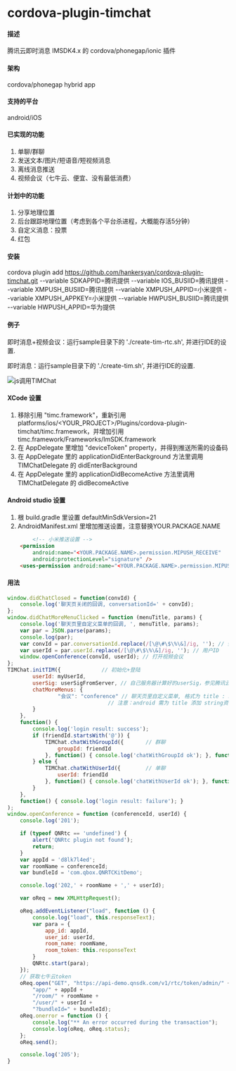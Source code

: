 # cordova-plugin-timchat

#### 描述
腾讯云即时消息 IMSDK4.x 的 cordova/phonegap/ionic 插件

#### 架构
cordova/phonegap hybrid app

#### 支持的平台
android/iOS

#### 已实现的功能

1. 单聊/群聊
2. 发送文本/图片/短语音/短视频消息
3. 离线消息推送
4. 视频会议（七牛云、便宜、没有最低消费）

#### 计划中的功能

1. 分享地理位置
2. 后台跟踪地理位置（考虑到各个平台杀进程，大概能存活5分钟）
3. 自定义消息：投票
4. 红包

#### 安装

cordova plugin add https://github.com/hankersyan/cordova-plugin-timchat.git --variable SDKAPPID=腾讯提供 --variable IOS_BUSIID=腾讯提供 --variable XMPUSH_BUSIID=腾讯提供 --variable XMPUSH_APPID=小米提供 --variable XMPUSH_APPKEY=小米提供 --variable HWPUSH_BUSIID=腾讯提供 --variable HWPUSH_APPID=华为提供


#### 例子
即时消息+视频会议：运行sample目录下的 './create-tim-rtc.sh', 并进行IDE的设置.

即时消息：运行sample目录下的 './create-tim.sh', 并进行IDE的设置.

![js调用TIMChat](https://meehealth.oss-cn-shanghai.aliyuncs.com/tim/3izp70.gif "js调用TIMChat")

#### XCode 设置

1. 移除引用 "timc.framework"，重新引用 platforms/ios/<YOUR_PROJECT>/Plugins/cordova-plugin-timchat/timc.framework，并增加引用 timc.framework/Frameworks/ImSDK.framework
2. 在 AppDelegate 里增加 "deviceToken" property，并得到推送所需的设备码
3. 在 AppDelegate 里的 applicationDidEnterBackground 方法里调用 TIMChatDelegate 的 didEnterBackground
4. 在 AppDelegate 里的 applicationDidBecomeActive 方法里调用 TIMChatDelegate 的 didBecomeActive

#### Android studio 设置 
1. 根 build.gradle 里设置 defaultMinSdkVersion=21 
2. AndroidManifest.xml 里增加推送设置，注意替换YOUR.PACKAGE.NAME
```html
		<!-- 小米推送设置 -->
    <permission
        android:name="<YOUR.PACKAGE.NAME>.permission.MIPUSH_RECEIVE"
        android:protectionLevel="signature" />
    <uses-permission android:name="<YOUR.PACKAGE.NAME>.permission.MIPUSH_RECEIVE" />
```

#### 用法

```javascript
window.didChatClosed = function(convId) {
    console.log('聊天页关闭的回调, conversationId=' + convId);
};
window.didChatMoreMenuClicked = function (menuTitle, params) {
    console.log('聊天页里自定义菜单的回调, ', menuTitle, params);
    var par = JSON.parse(params);
    console.log(par);
    var convId = par.conversationId.replace(/[\@\#\$\%\&]/ig, ''); // 会话ID
    var userId = par.userId.replace(/[\@\#\$\%\&]/ig, ''); // 用户ID
    window.openConference(convId, userId); // 打开视频会议
};
TIMChat.initTIM({             // 初始化+登陆
        userId: myUserId,
        userSig: userSigFromServer, // 自己服务器计算好的userSig，参见腾讯云文档
        chatMoreMenus: {
                "会议": "conference" // 聊天页里自定义菜单, 格式为 title : namedImage 
                                // 注意：android 需为 title 添加 string资源
        }
    },
    function() {
        console.log('login result: success');
        if (friendId.startsWith('@')) {
            TIMChat.chatWithGroupId({		// 群聊
                groupId: friendId
            }, function() { console.log('chatWithGroupId ok'); }, function() { console.log('chatWithGroupId fail'); });
        } else {
            TIMChat.chatWithUserId({		// 单聊
                userId: friendId
            }, function() { console.log('chatWithUserId ok'); }, function() { console.log('chatWithUserId fail'); });
        }
    },
    function() { console.log('login result: failure'); }
);
window.openConference = function (conferenceId, userId) {
    console.log('201');

    if (typeof QNRtc == 'undefined') {
        alert('QNRtc plugin not found');
        return;
    }
    var appId = 'd8lk7l4ed';
    var roomName = conferenceId;
    var bundleId = 'com.qbox.QNRTCKitDemo';

    console.log('202,' + roomName + ',' + userId);

    var oReq = new XMLHttpRequest();

    oReq.addEventListener("load", function () {
        console.log("load", this.responseText);
        var para = {
            app_id: appId,
            user_id: userId,
            room_name: roomName,
            room_token: this.responseText
        }
        QNRtc.start(para);
    });
    // 获取七牛云token
    oReq.open("GET", "https://api-demo.qnsdk.com/v1/rtc/token/admin/" +
        "app/" + appId +
        "/room/" + roomName +
        "/user/" + userId +
        "?bundleId=" + bundleId);
    oReq.onerror = function () {
        console.log("** An error occurred during the transaction");
        console.log(oReq, oReq.status);
    };
    oReq.send();

    console.log('205');
}
```